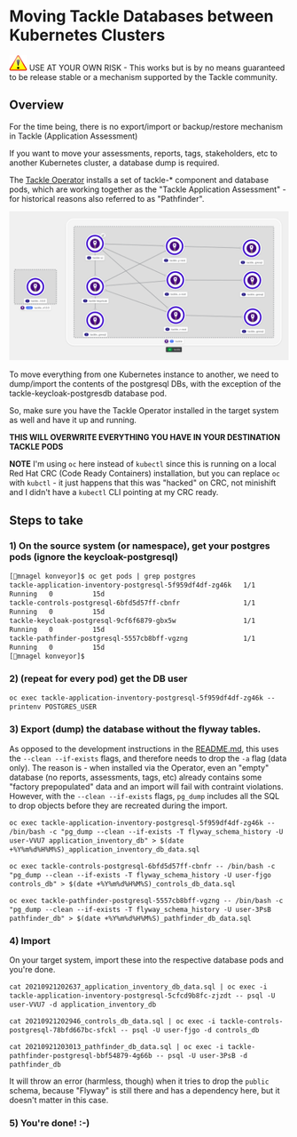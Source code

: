 # Moving Tackle Databases between Kubernetes Clusters

![WARNING](./images/Warning_icon.svg.png) USE AT YOUR OWN RISK - This works but is by no means guaranteed to be release stable or a mechanism supported by the Tackle community.

## Overview

For the time being, there is no export/import or backup/restore mechanism in Tackle (Application Assessment)

If you want to move your assessments, reports, tags, stakeholders, etc to another Kubernetes cluster, a database dump is required.

The [Tackle Operator](https://operatorhub.io/operator/tackle-operator) installs a set of tackle-* component and database pods, which are working together as the "Tackle Application Assessment" - for historical reasons also referred to as "Pathfinder".

![topology](./images/tackle-topology-view.png)

To move everything from one Kubernetes instance to another, we need to dump/import the contents of the postgresql DBs, with the exception of the tackle-keycloak-postgresdb database pod.

So, make sure you have the Tackle Operator installed in the target system as well and have it up and running.

**THIS WILL OVERWRITE EVERYTHING YOU HAVE IN YOUR DESTINATION TACKLE PODS**

**NOTE** I'm using `oc` here instead of `kubectl` since this is running on a local Red Hat CRC (Code Ready Containers) installation, but you can replace `oc` with `kubctl` - it just happens that this was "hacked" on CRC, not minishift and I didn't have a `kubectl` CLI pointing at my CRC ready.

## Steps to take

### 1) On the source system (or namespace), get your postgres pods (ignore the keycloak-postgresql)

```
[🎩︎mnagel konveyor]$ oc get pods | grep postgres
tackle-application-inventory-postgresql-5f959df4df-zg46k   1/1     Running   0          15d
tackle-controls-postgresql-6bfd5d57ff-cbnfr                1/1     Running   0          15d
tackle-keycloak-postgresql-9cf6f6879-gbx5w                 1/1     Running   0          15d
tackle-pathfinder-postgresql-5557cb8bff-vgzng              1/1     Running   0          15d
[🎩︎mnagel konveyor]$
```

### 2) (repeat for every pod) get the DB user

```
oc exec tackle-application-inventory-postgresql-5f959df4df-zg46k -- printenv POSTGRES_USER
```

### 3) Export (dump) the database without the flyway tables. 
As opposed to the development instructions in the [README.md](../README.md#database-management), this uses the `--clean --if-exists` flags, and therefore needs to drop the `-a` flag (data only).
The reason is - when installed via the Operator, even an "empty" database (no reports, assessments, tags, etc) already contains some "factory prepopulated" data and an import will fail with contraint violations.
However, with the `--clean --if-exists` flags, `pg_dump` includes all the SQL to drop objects before they are recreated during the import.

```
oc exec tackle-application-inventory-postgresql-5f959df4df-zg46k -- /bin/bash -c "pg_dump --clean --if-exists -T flyway_schema_history -U user-VVU7 application_inventory_db" > $(date +%Y%m%d%H%M%S)_application_inventory_db_data.sql
```

```
oc exec tackle-controls-postgresql-6bfd5d57ff-cbnfr -- /bin/bash -c "pg_dump --clean --if-exists -T flyway_schema_history -U user-fjgo controls_db" > $(date +%Y%m%d%H%M%S)_controls_db_data.sql
```

```
oc exec tackle-pathfinder-postgresql-5557cb8bff-vgzng -- /bin/bash -c "pg_dump --clean --if-exists -T flyway_schema_history -U user-3PsB pathfinder_db" > $(date +%Y%m%d%H%M%S)_pathfinder_db_data.sql
```

### 4) Import
On your target system, import these into the respective database pods and you're done.
```
cat 20210921202637_application_inventory_db_data.sql | oc exec -i tackle-application-inventory-postgresql-5cfcd9b8fc-zjzdt -- psql -U user-VVU7 -d application_inventory_db
```
```
cat 20210921202946_controls_db_data.sql | oc exec -i tackle-controls-postgresql-78bfd667bc-sfckl -- psql -U user-fjgo -d controls_db
```
```
cat 20210921203013_pathfinder_db_data.sql | oc exec -i tackle-pathfinder-postgresql-bbf54879-4g66b -- psql -U user-3PsB -d pathfinder_db
```

It will throw an error (harmless, though) when it tries to drop the `public` schema, because "Flyway" is still there and has a dependency here, but it doesn't matter in this case. 

### 5) You're done! :-) 

